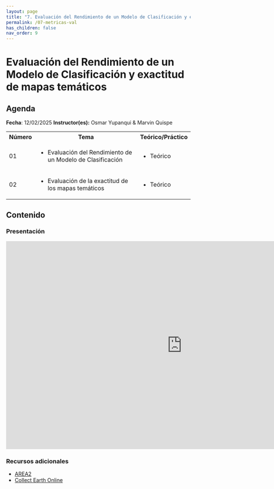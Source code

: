 ```yaml
---
layout: page
title: "7. Evaluación del Rendimiento de un Modelo de Clasificación y exactitud de mapas temáticos"
permalink: /07-metricas-val
has_children: false
nav_order: 9
---
```




# Evaluación del Rendimiento de un Modelo de Clasificación y exactitud de mapas temáticos

## Agenda
**Fecha**: 12/02/2025
**Instructor(es):** Osmar Yupanqui & Marvin Quispe

<table>
  <tbody>
    <tr>
      <th align="center">Número</th>
      <th align="center">Tema</th>
      <th align="center">Teórico/Práctico</th>
    </tr>
    <tr>
      <td>01</td>
      <td>
        <ul>
            <li>Evaluación del Rendimiento de un Modelo de Clasificación</li>
        </ul>
      </td>
      <td>
        <ul>
            <li>Teórico</li>
        </ul>
      </td>
    </tr>
    <tr>
      <td>02</td>
      <td>
        <ul>
            <li>Evaluación de la exactitud de los mapas temáticos</li>
        </ul>
      </td>
      <td>
        <ul>
            <li>Teórico</li>
        </ul>
      </td>
    </tr>
  </tbody>
</table>


## Contenido

### Presentación

<iframe src="https://docs.google.com/presentation/d/e/2PACX-1vTZWAmJAmWQHN_ysVAFUrzsmesDmOSqpogcZ6E3UO2U0bTHj6cNwfAn_BF7WruOEg/embed?start=false&loop=false&delayms=3000" frameborder="0" width="960" height="569" allowfullscreen="true" mozallowfullscreen="true" webkitallowfullscreen="true"></iframe>

### Recursos adicionales

<ul>
    <li><a href="https://area2.readthedocs.io/en/latest/overview.html" target="_blank">AREA2</a></li>
    <li><a href="https://www.collect.earth/" target="_blank">Collect Earth Online</a></li>
</ul>